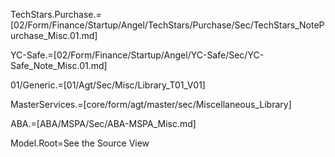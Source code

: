TechStars.Purchase.=[02/Form/Finance/Startup/Angel/TechStars/Purchase/Sec/TechStars_NotePurchase_Misc.01.md]

YC-Safe.=[02/Form/Finance/Startup/Angel/YC-Safe/Sec/YC-Safe_Note_Misc.01.md]

01/Generic.=[01/Agt/Sec/Misc/Library_T01_V01]

MasterServices.=[core/form/agt/master/sec/Miscellaneous_Library]

ABA.=[ABA/MSPA/Sec/ABA-MSPA_Misc.md]

Model.Root=See the Source View